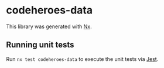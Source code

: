 # codeheroes-data

This library was generated with [Nx](https://nx.dev).

## Running unit tests

Run `nx test codeheroes-data` to execute the unit tests via [Jest](https://jestjs.io).
